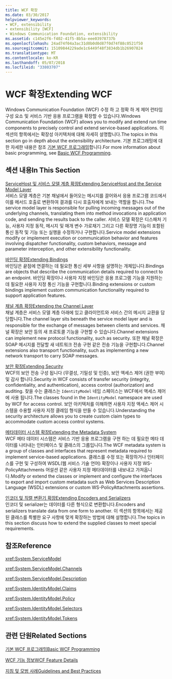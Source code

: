 ```yaml
---
title: WCF 확장
ms.date: 03/30/2017
helpviewer_keywords:
- WCF, extensibility
- extensibility [WCF]
- Windows Communication Foundation, extensibility
ms.assetid: c145e2f6-f402-41f5-8b5a-eee03978737b
ms.openlocfilehash: 24ad74f04a3ac31d0b0d0d87f0d74f88c0521f50
ms.sourcegitcommit: 15109844229ade1c6449f48f3834db1b26907824
ms.translationtype: MT
ms.contentlocale: ko-KR
ms.lasthandoff: 05/07/2018
ms.locfileid: "33803707"
---
```

# <a name="extending-wcf"></a><span data-ttu-id="04049-102">WCF 확장</span><span class="sxs-lookup"><span data-stu-id="04049-102">Extending WCF</span></span>
<span data-ttu-id="04049-103">Windows Communication Foundation (WCF) 수정 하 고 정확 하 게 제어 런타임 구성 요소 및 서비스 기반 응용 프로그램을 확장할 수 있습니다.</span><span class="sxs-lookup"><span data-stu-id="04049-103">Windows Communication Foundation (WCF) allows you to modify and extend run time components to precisely control and extend service-based applications.</span></span> <span data-ttu-id="04049-104">이 섹션의 항목에서는 확장성 아키텍처에 대해 자세히 설명합니다.</span><span class="sxs-lookup"><span data-stu-id="04049-104">The topics in this section go in depth about the extensibility architecture.</span></span> <span data-ttu-id="04049-105">기본 프로그래밍에 대 한 자세한 내용은 참조 [기본 WCF 프로그래밍](../../../../docs/framework/wcf/basic-wcf-programming.md)합니다.</span><span class="sxs-lookup"><span data-stu-id="04049-105">For more information about basic programming, see [Basic WCF Programming](../../../../docs/framework/wcf/basic-wcf-programming.md).</span></span>  
  
## <a name="in-this-section"></a><span data-ttu-id="04049-106">섹션 내용</span><span class="sxs-lookup"><span data-stu-id="04049-106">In This Section</span></span>  
 [<span data-ttu-id="04049-107">ServiceHost 및 서비스 모델 계층 확장</span><span class="sxs-lookup"><span data-stu-id="04049-107">Extending ServiceHost and the Service Model Layer</span></span>](../../../../docs/framework/wcf/extending/extending-servicehost-and-the-service-model-layer.md)  
 <span data-ttu-id="04049-108">서비스 모델 계층은 기본 채널에서 들어오는 메시지를 끌어와서 응용 프로그램 코드에서 이를 메서드 호출로 변환하여 결과를 다시 호출자에게 보내는 역할을 합니다.</span><span class="sxs-lookup"><span data-stu-id="04049-108">The service model layer is responsible for pulling incoming messages out of the underlying channels, translating them into method invocations in application code, and sending the results back to the caller.</span></span>  <span data-ttu-id="04049-109">서비스 모델 확장은 디스패처 기능, 사용자 지정 동작, 메시지 및 매개 변수 가로채기 그리고 다른 확장명 기능이 포함된 통신 동작 및 기능 또는 실행을 수정하거나 구현합니다.</span><span class="sxs-lookup"><span data-stu-id="04049-109">Service model extensions modify or implement execution or communication behavior and features involving dispatcher functionality, custom behaviors, message and parameter interception, and other extensibility functionality.</span></span>  
  
 [<span data-ttu-id="04049-110">바인딩 확장</span><span class="sxs-lookup"><span data-stu-id="04049-110">Extending Bindings</span></span>](../../../../docs/framework/wcf/extending/extending-bindings.md)  
 <span data-ttu-id="04049-111">바인딩은 끝점에 연결하는 데 필요한 통신 세부 사항을 설명하는 개체입니다.</span><span class="sxs-lookup"><span data-stu-id="04049-111">Bindings are objects that describe the communication details required to connect to an endpoint.</span></span> <span data-ttu-id="04049-112">바인딩 확장이나 사용자 지정 바인딩은 응용 프로그램 기능을 지원하는 데 필요한 사용자 지정 통신 기능을 구현합니다.</span><span class="sxs-lookup"><span data-stu-id="04049-112">Binding extensions or custom bindings implement custom communication functionality required to support application features.</span></span>  
  
 [<span data-ttu-id="04049-113">채널 계층 확장</span><span class="sxs-lookup"><span data-stu-id="04049-113">Extending the Channel Layer</span></span>](../../../../docs/framework/wcf/extending/extending-the-channel-layer.md)  
 <span data-ttu-id="04049-114">채널 계층은 서비스 모델 계층 아래에 있고 클라이언트와 서비스 간의 메시지 교환을 담당합니다.</span><span class="sxs-lookup"><span data-stu-id="04049-114">The channel layer sits beneath the service model layer and is responsible for the exchange of messages between clients and services.</span></span> <span data-ttu-id="04049-115">채널 확장은 보안 등의 새 프로토콜 기능을 구현할 수 있습니다.</span><span class="sxs-lookup"><span data-stu-id="04049-115">Channel extensions can implement new protocol functionality, such as security.</span></span> <span data-ttu-id="04049-116">또한 채널 확장은 SOAP 메시지를 전달할 새 네트워크 전송 구현 같은 전송 기능을 구현합니다.</span><span class="sxs-lookup"><span data-stu-id="04049-116">Channel extensions also transport functionality, such as implementing a new network transport to carry SOAP messages.</span></span>  
  
 [<span data-ttu-id="04049-117">보안 확장</span><span class="sxs-lookup"><span data-stu-id="04049-117">Extending Security</span></span>](../../../../docs/framework/wcf/extending/extending-security.md)  
 <span data-ttu-id="04049-118">WCF의 보안 전송 구성 됩니다 (무결성, 기밀성 및 인증), 보안 액세스 제어 (권한 부여) 및 감사 합니다.</span><span class="sxs-lookup"><span data-stu-id="04049-118">Security in WCF consists of transfer security (integrity, confidentiality, and authentication), access control (authorization) and auditing.</span></span> <span data-ttu-id="04049-119">찾을 수는 클래스는 `IdentityModel` 네임 스페이스는 WCF에서 액세스 제어에 사용 됩니다.</span><span class="sxs-lookup"><span data-stu-id="04049-119">The classes found in the `IdentityModel` namespace are used by WCF for access control.</span></span> <span data-ttu-id="04049-120">보안 아키텍처를 이해하면 사용자 지정 액세스 제어 시스템을 수용할 사용자 지정 클레임 형식을 만들 수 있습니다.</span><span class="sxs-lookup"><span data-stu-id="04049-120">Understanding the security architecture allows you to create custom claim types to accommodate custom access control systems.</span></span>  
  
 [<span data-ttu-id="04049-121">메타데이터 시스템 확장</span><span class="sxs-lookup"><span data-stu-id="04049-121">Extending the Metadata System</span></span>](../../../../docs/framework/wcf/extending/extending-the-metadata-system.md)  
 <span data-ttu-id="04049-122">WCF 메타 데이터 시스템은 서비스 기반 응용 프로그램을 구현 하는 데 필요한 메타 데이터를 나타내는 인터페이스 및 클래스의 그룹입니다.</span><span class="sxs-lookup"><span data-stu-id="04049-122">The WCF metadata system is a group of classes and interfaces that represent metadata required to implement service-based applications.</span></span> <span data-ttu-id="04049-123">클래스를 수정 또는 확장하거나 인터페이스를 구현 및 구성하여 WSDL(웹 서비스 기술 언어) 확장이나 사용자 지정 WS-PolicyAttachments 어설션 같은 사용자 지정 메타데이터를 내보내고 가져옵니다.</span><span class="sxs-lookup"><span data-stu-id="04049-123">Modify or extend the classes or implement and configure the interfaces to export and import custom metadata such as Web Services Description Language (WSDL) extensions or custom WS-PolicyAttachments assertions.</span></span>  
  
 [<span data-ttu-id="04049-124">인코더 및 직렬 변환기 확장</span><span class="sxs-lookup"><span data-stu-id="04049-124">Extending Encoders and Serializers</span></span>](../../../../docs/framework/wcf/extending/extending-encoders-and-serializers.md)  
 <span data-ttu-id="04049-125">인코더 및 serializer는 데이터를 다른 형식으로 변환합니다.</span><span class="sxs-lookup"><span data-stu-id="04049-125">Encoders and serializers translate data from one form to another.</span></span> <span data-ttu-id="04049-126">이 섹션의 항목에서는 제공된 클래스를 특별한 요구 사항에 맞게 확장하는 방법에 대해 설명합니다.</span><span class="sxs-lookup"><span data-stu-id="04049-126">The topics in this section discuss how to extend the supplied classes to meet special requirements.</span></span>  
  
## <a name="reference"></a><span data-ttu-id="04049-127">참조</span><span class="sxs-lookup"><span data-stu-id="04049-127">Reference</span></span>  
 <xref:System.ServiceModel>  
  
 <xref:System.ServiceModel.Channels>  
  
 <xref:System.ServiceModel.Description>  
  
 <xref:System.IdentityModel.Claims>  
  
 <xref:System.IdentityModel.Policy>  
  
 <xref:System.IdentityModel.Selectors>  
  
 <xref:System.IdentityModel.Tokens>  
  
## <a name="related-sections"></a><span data-ttu-id="04049-128">관련 단원</span><span class="sxs-lookup"><span data-stu-id="04049-128">Related Sections</span></span>  
 [<span data-ttu-id="04049-129">기본 WCF 프로그래밍</span><span class="sxs-lookup"><span data-stu-id="04049-129">Basic WCF Programming</span></span>](../../../../docs/framework/wcf/basic-wcf-programming.md)  
  
 [<span data-ttu-id="04049-130">WCF 기능 정보</span><span class="sxs-lookup"><span data-stu-id="04049-130">WCF Feature Details</span></span>](../../../../docs/framework/wcf/feature-details/index.md)  
  
 [<span data-ttu-id="04049-131">지침 및 모범 사례</span><span class="sxs-lookup"><span data-stu-id="04049-131">Guidelines and Best Practices</span></span>](../../../../docs/framework/wcf/guidelines-and-best-practices.md)
